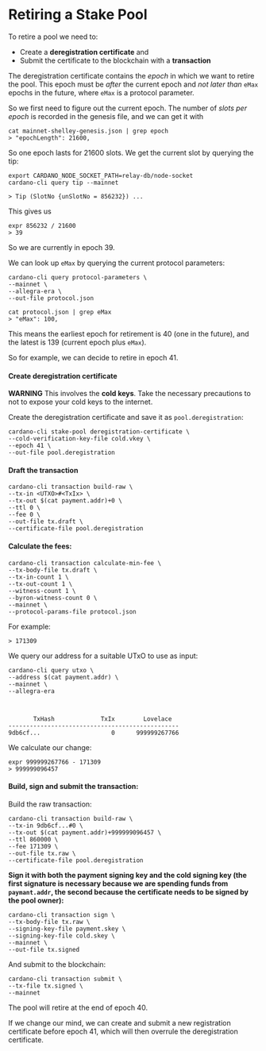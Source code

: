 # Retiring a Stake Pool

To retire a pool we need to:

* Create a **deregistration certificate** and
* Submit the certificate to the blockchain with a **transaction**

The deregistration certificate contains the _epoch_ in which we want to retire the pool. This epoch must be _after_ the current epoch and _not later than_ `eMax` epochs in the future, where `eMax` is a protocol parameter.

So we first need to figure out the current epoch. The number of _slots per epoch_ is recorded in the genesis file, and we can get it with

    cat mainnet-shelley-genesis.json | grep epoch
    > "epochLength": 21600,

So one epoch lasts for 21600 slots. We get the current slot by querying the tip:

    export CARDANO_NODE_SOCKET_PATH=relay-db/node-socket
    cardano-cli query tip --mainnet

    > Tip (SlotNo {unSlotNo = 856232}) ...

This gives us

    expr 856232 / 21600
    > 39

So we are currently in epoch 39.

We can look up `eMax` by querying the current protocol parameters:

    cardano-cli query protocol-parameters \
    --mainnet \
    --allegra-era \
    --out-file protocol.json

    cat protocol.json | grep eMax
    > "eMax": 100,

This means the earliest epoch for retirement is 40 (one in the future), and the latest is 139 (current epoch plus `eMax`).  

So for example, we can decide to retire in epoch 41.

#### Create deregistration certificate

**WARNING** This involves the __cold keys__. Take the necessary precautions to not to expose your cold keys to the internet.

Create the deregistration certificate and save it as `pool.deregistration`:

    cardano-cli stake-pool deregistration-certificate \
    --cold-verification-key-file cold.vkey \
    --epoch 41 \
    --out-file pool.deregistration

#### Draft the transaction

    cardano-cli transaction build-raw \
    --tx-in <UTXO>#<TxIx> \
    --tx-out $(cat payment.addr)+0 \
    --ttl 0 \
    --fee 0 \
    --out-file tx.draft \
    --certificate-file pool.deregistration

#### Calculate the fees:

    cardano-cli transaction calculate-min-fee \
    --tx-body-file tx.draft \
    --tx-in-count 1 \
    --tx-out-count 1 \
    --witness-count 1 \
    --byron-witness-count 0 \
    --mainnet \
    --protocol-params-file protocol.json

For example:

    > 171309

We query our address for a suitable UTxO to use as input:

    cardano-cli query utxo \
    --address $(cat payment.addr) \
    --mainnet \
    --allegra-era



           TxHash             TxIx        Lovelace
    ------------------------------------------------
    9db6cf...                    0      999999267766

We calculate our change:

    expr 999999267766 - 171309
    > 999999096457

#### Build, sign and submit the transaction:

Build the raw transaction:

    cardano-cli transaction build-raw \
    --tx-in 9db6cf...#0 \
    --tx-out $(cat payment.addr)+999999096457 \
    --ttl 860000 \
    --fee 171309 \
    --out-file tx.raw \
    --certificate-file pool.deregistration

**Sign it with both the payment signing key and the cold signing key
(the first signature is necessary because we are spending funds from `paymant.addr`,
the second because the certificate needs to be signed by the pool owner):**

    cardano-cli transaction sign \
    --tx-body-file tx.raw \
    --signing-key-file payment.skey \
    --signing-key-file cold.skey \
    --mainnet \
    --out-file tx.signed

And submit to the blockchain:

    cardano-cli transaction submit \
    --tx-file tx.signed \
    --mainnet

The pool will retire at the end of epoch 40.

If we change our mind, we can create and submit a new registration certificate before epoch 41, which will then overrule the deregistration certificate.

